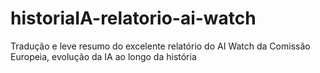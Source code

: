 # historiaIA-relatorio-ai-watch
Tradução e leve resumo do excelente relatório do AI Watch da Comissão Europeia, evolução da IA ao longo da história
